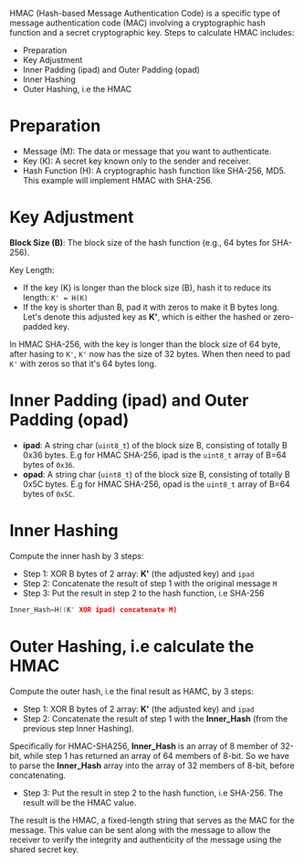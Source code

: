 HMAC (Hash-based Message Authentication Code) is a specific type of message authentication code (MAC) involving a cryptographic hash function and a secret cryptographic key. Steps to calculate HMAC includes:
* Preparation
* Key Adjustment
* Inner Padding (ipad) and Outer Padding (opad)
* Inner Hashing
* Outer Hashing, i.e the HMAC
# Preparation
* Message (M): The data or message that you want to authenticate.
* Key (K): A secret key known only to the sender and receiver.
* Hash Function (H): A cryptographic hash function like SHA-256, MD5.
This example will implement HMAC with SHA-256.
# Key Adjustment
**Block Size (B)**: The block size of the hash function (e.g., 64 bytes for SHA-256).

Key Length:
* If the key (K) is longer than the block size (B), hash it to reduce its length: ``K' = H(K)``
* If the key is shorter than B, pad it with zeros to make it B bytes long.
Let's denote this adjusted key as **K'**, which is either the hashed or zero-padded key.

In HMAC SHA-256, with the key is longer than the block size of 64 byte, after hasing to ``K'``, ``K'`` now has the size of 32 bytes. When then need to pad ``K'`` with zeros so that it's 64 bytes long.

# Inner Padding (ipad) and Outer Padding (opad)
* **ipad**: A string char (``uint8_t``) of the block size B, consisting of totally B 0x36 bytes. E.g for HMAC SHA-256, ipad is the ``uint8_t`` array of B=64 bytes of ``0x36``.
* **opad**: A string char (``uint8_t``) of the block size B, consisting of totally B 0x5C bytes. E.g for HMAC SHA-256, opad is the ``uint8_t`` array of B=64 bytes of ``0x5C``.

# Inner Hashing

Compute the inner hash by 3 steps:
* Step 1: XOR B bytes of 2 array: **K'** (the adjusted key) and ``ipad``
* Step 2: Concatenate the result of step 1 with the original message ``M``
* Step 3: Put the result in step 2 to the hash function, i.e SHA-256

```c
Inner_Hash=H((K' XOR ipad) concatenate M)
```
# Outer Hashing, i.e calculate the HMAC
Compute the outer hash, i.e the final result as HAMC, by 3 steps:
* Step 1: XOR B bytes of 2 array: **K'** (the adjusted key) and ``ipad``
* Step 2: Concatenate the result of step 1 with the **Inner_Hash** (from the previous step Inner Hashing).

Specifically for HMAC-SHA256, **Inner_Hash** is an array of 8 member of 32-bit, while step 1 has returned an array of 64 members of 8-bit. So we have to parse the **Inner_Hash** array into the array of 32 members of 8-bit, before concatenating.

* Step 3: Put the result in step 2 to the hash function, i.e SHA-256. The result will be the HMAC value.

The result is the HMAC, a fixed-length string that serves as the MAC for the message. This value can be sent along with the message to allow the receiver to verify the integrity and authenticity of the message using the shared secret key.
